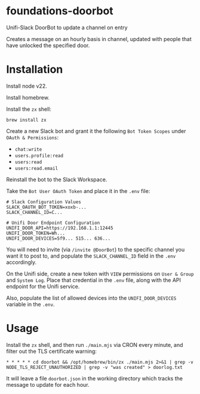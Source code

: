 # foundations-doorbot
Unifi-Slack DoorBot to update a channel on entry

Creates a message on an hourly basis in channel, updated with people that have unlocked the specified door.

# Installation

Install node v22.

Install homebrew.

Install the `zx` shell:

```
brew install zx
```

Create a new Slack bot and grant it the following `Bot Token Scopes` under `OAuth & Permissions`:
  * `chat:write`
  * `users.profile:read`
  * `users:read`
  * `users:read.email`

Reinstall the bot to the Slack Workspace.

Take the `Bot User OAuth Token` and place it in the `.env` file:

```
# Slack Configuration Values
SLACK_OAUTH_BOT_TOKEN=xoxb-...
SLACK_CHANNEL_ID=C...

# Unifi Door Endpoint Configuration
UNIFI_DOOR_API=https://192.168.1.1:12445
UNIFI_DOOR_TOKEN=Wh...
UNIFI_DOOR_DEVICES=5f9... 515... 636...
```

You will need to invite (via `/invite @DoorBot`) to the specific channel you want it to post to, and populate the `SLACK_CHANNEL_ID` field
in the `.env` accordingly.

On the Unifi side, create a new token with `VIEW` permissions on `User & Group` and `System Log`.  Place that credential in the `.env` file,
along with the API endpoint for the Unifi service.

Also, populate the list of allowed devices into the `UNIFI_DOOR_DEVICES` variable in the `.env`.

# Usage

Install the `zx` shell, and then run `./main.mjs` via CRON every minute, and filter out the TLS certificate warning:

```
* * * * * cd doorbot && /opt/homebrew/bin/zx ./main.mjs 2>&1 | grep -v NODE_TLS_REJECT_UNAUTHORIZED | grep -v "was created" > doorlog.txt
```

It will leave a file `doorbot.json` in the working directory which tracks the message to update for each hour.
